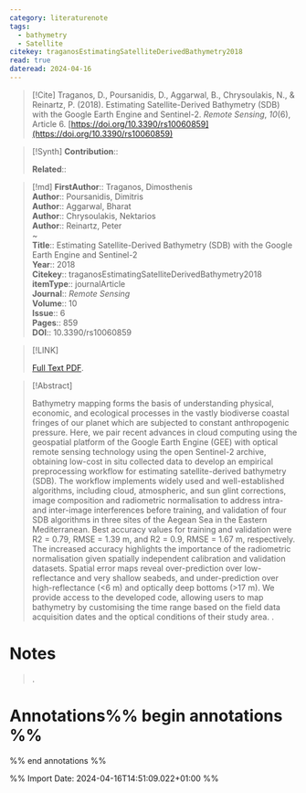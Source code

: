 ```yaml
---
category: literaturenote
tags:
  - bathymetry
  - Satellite
citekey: traganosEstimatingSatelliteDerivedBathymetry2018
read: true
dateread: 2024-04-16
---
```


> [!Cite]
> Traganos, D., Poursanidis, D., Aggarwal, B., Chrysoulakis, N., & Reinartz, P. (2018). Estimating Satellite-Derived Bathymetry (SDB) with the Google Earth Engine and Sentinel-2. _Remote Sensing_, _10_(6), Article 6. [https://doi.org/10.3390/rs10060859](https://doi.org/10.3390/rs10060859)

>[!Synth]
>**Contribution**:: 
>
>**Related**:: 
>

>[!md]
> **FirstAuthor**:: Traganos, Dimosthenis  
> **Author**:: Poursanidis, Dimitris  
> **Author**:: Aggarwal, Bharat  
> **Author**:: Chrysoulakis, Nektarios  
> **Author**:: Reinartz, Peter  
~    
> **Title**:: Estimating Satellite-Derived Bathymetry (SDB) with the Google Earth Engine and Sentinel-2  
> **Year**:: 2018   
> **Citekey**:: traganosEstimatingSatelliteDerivedBathymetry2018  
> **itemType**:: journalArticle  
> **Journal**:: *Remote Sensing*  
> **Volume**:: 10  
> **Issue**:: 6   
> **Pages**:: 859  
> **DOI**:: 10.3390/rs10060859    

> [!LINK] 
>
>  [Full Text PDF](file://C:\Users\olley\Zotero\storage\B7ZDAE3J\Traganos%20et%20al.%20-%202018%20-%20Estimating%20Satellite-Derived%20Bathymetry%20(SDB)%20with.pdf).

> [!Abstract]
>
> Bathymetry mapping forms the basis of understanding physical, economic, and ecological processes in the vastly biodiverse coastal fringes of our planet which are subjected to constant anthropogenic pressure. Here, we pair recent advances in cloud computing using the geospatial platform of the Google Earth Engine (GEE) with optical remote sensing technology using the open Sentinel-2 archive, obtaining low-cost in situ collected data to develop an empirical preprocessing workflow for estimating satellite-derived bathymetry (SDB). The workflow implements widely used and well-established algorithms, including cloud, atmospheric, and sun glint corrections, image composition and radiometric normalisation to address intra- and inter-image interferences before training, and validation of four SDB algorithms in three sites of the Aegean Sea in the Eastern Mediterranean. Best accuracy values for training and validation were R2 = 0.79, RMSE = 1.39 m, and R2 = 0.9, RMSE = 1.67 m, respectively. The increased accuracy highlights the importance of the radiometric normalisation given spatially independent calibration and validation datasets. Spatial error maps reveal over-prediction over low-reflectance and very shallow seabeds, and under-prediction over high-reflectance (<6 m) and optically deep bottoms (>17 m). We provide access to the developed code, allowing users to map bathymetry by customising the time range based on the field data acquisition dates and the optical conditions of their study area.
>.
> 
# Notes
>.


# Annotations%% begin annotations %%


%% end annotations %%

%% Import Date: 2024-04-16T14:51:09.022+01:00 %%
